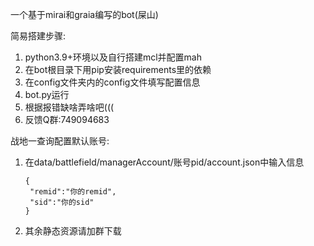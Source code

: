 一个基于mirai和graia编写的bot(屎山)
 
简易搭建步骤:
1. python3.9+环境以及自行搭建mcl并配置mah
2. 在bot根目录下用pip安装requirements里的依赖
3. 在config文件夹内的config文件填写配置信息
4. bot.py运行
5. 根据报错缺啥弄啥吧(((
6. 反馈Q群:749094683

战地一查询配置默认账号:

1. 在data/battlefield/managerAccount/账号pid/account.json中输入信息
   ```
   {
    "remid":"你的remid",
    "sid":"你的sid"
   }
   ```
   
2. 其余静态资源请加群下载


